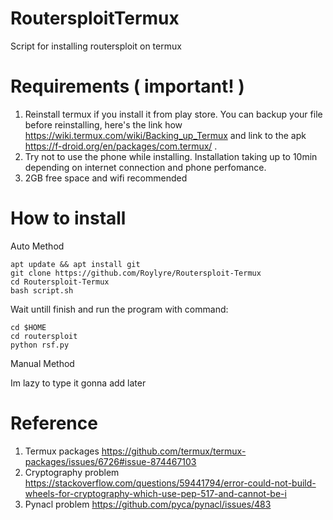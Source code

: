 # RoutersploitTermux
Script for installing routersploit on termux

# Requirements ( important! )
1. Reinstall termux if you install it from play store. You can backup your file before reinstalling, here's the link how https://wiki.termux.com/wiki/Backing_up_Termux and link to the apk https://f-droid.org/en/packages/com.termux/ .
2. Try not to use the phone while installing. Installation taking up to 10min depending on internet connection and phone perfomance.
3. 2GB free space and wifi recommended

# How to install

Auto Method

```
apt update && apt install git
git clone https://github.com/Roylyre/Routersploit-Termux
cd Routersploit-Termux
bash script.sh
```
Wait untill finish and run the program with command:
```
cd $HOME
cd routersploit
python rsf.py
```

Manual Method

Im lazy to type it gonna add later

# Reference

1. Termux packages https://github.com/termux/termux-packages/issues/6726#issue-874467103
2. Cryptography problem https://stackoverflow.com/questions/59441794/error-could-not-build-wheels-for-cryptography-which-use-pep-517-and-cannot-be-i
3. Pynacl problem https://github.com/pyca/pynacl/issues/483
